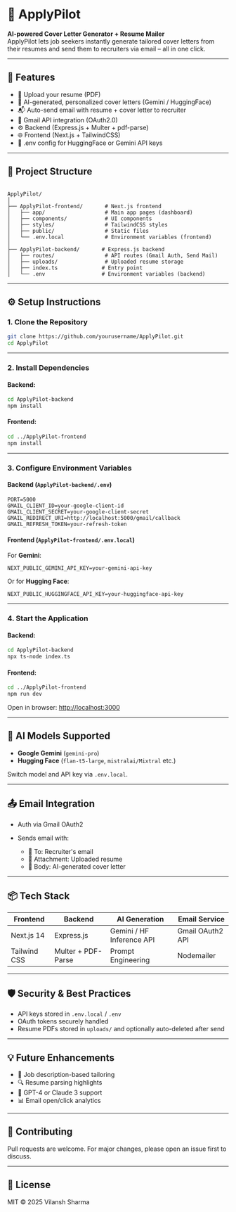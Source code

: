 # 📄 ApplyPilot

**AI-powered Cover Letter Generator + Resume Mailer**  
ApplyPilot lets job seekers instantly generate tailored cover letters from their resumes and send them to recruiters via email – all in one click.

---

## 🚀 Features

- 📎 Upload your resume (PDF)
- 🧠 AI-generated, personalized cover letters (Gemini / HuggingFace)
- 📬 Auto-send email with resume + cover letter to recruiter
- 🧾 Gmail API integration (OAuth2.0)
- ⚙️ Backend (Express.js + Multer + pdf-parse)
- 🌐 Frontend (Next.js + TailwindCSS)
- 🔐 .env config for HuggingFace or Gemini API keys

---

## 📁 Project Structure

```

ApplyPilot/
│
├── ApplyPilot-frontend/       # Next.js frontend
│   ├── app/                   # Main app pages (dashboard)
│   ├── components/            # UI components
│   ├── styles/                # TailwindCSS styles
│   ├── public/                # Static files
│   └── .env.local             # Environment variables (frontend)
│
├── ApplyPilot-backend/       # Express.js backend
│   ├── routes/                # API routes (Gmail Auth, Send Mail)
│   ├── uploads/               # Uploaded resume storage
│   ├── index.ts              # Entry point
│   └── .env                  # Environment variables (backend)

````

---

## ⚙️ Setup Instructions

### 1. Clone the Repository

```bash
git clone https://github.com/yourusername/ApplyPilot.git
cd ApplyPilot
````

---

### 2. Install Dependencies

#### Backend:

```bash
cd ApplyPilot-backend
npm install
```

#### Frontend:

```bash
cd ../ApplyPilot-frontend
npm install
```

---

### 3. Configure Environment Variables

#### Backend (`ApplyPilot-backend/.env`)

```env
PORT=5000
GMAIL_CLIENT_ID=your-google-client-id
GMAIL_CLIENT_SECRET=your-google-client-secret
GMAIL_REDIRECT_URI=http://localhost:5000/gmail/callback
GMAIL_REFRESH_TOKEN=your-refresh-token
```

#### Frontend (`ApplyPilot-frontend/.env.local`)

For **Gemini**:

```env
NEXT_PUBLIC_GEMINI_API_KEY=your-gemini-api-key
```

Or for **Hugging Face**:

```env
NEXT_PUBLIC_HUGGINGFACE_API_KEY=your-huggingface-api-key
```

---

### 4. Start the Application

#### Backend:

```bash
cd ApplyPilot-backend
npx ts-node index.ts
```

#### Frontend:

```bash
cd ../ApplyPilot-frontend
npm run dev
```

Open in browser: [http://localhost:3000](http://localhost:3000)

---

## 🧠 AI Models Supported

* **Google Gemini** (`gemini-pro`)
* **Hugging Face** (`flan-t5-large`, `mistralai/Mixtral` etc.)

Switch model and API key via `.env.local`.

---

## 📤 Email Integration

* Auth via Gmail OAuth2
* Sends email with:

  * 🎯 To: Recruiter's email
  * 📄 Attachment: Uploaded resume
  * 📝 Body: AI-generated cover letter

---

## 📦 Tech Stack

| Frontend     | Backend            | AI Generation             | Email Service    |
| ------------ | ------------------ | ------------------------- | ---------------- |
| Next.js 14   | Express.js         | Gemini / HF Inference API | Gmail OAuth2 API |
| Tailwind CSS | Multer + PDF-Parse | Prompt Engineering        | Nodemailer       |

---

## 🛡️ Security & Best Practices

* API keys stored in `.env.local` / `.env`
* OAuth tokens securely handled
* Resume PDFs stored in `uploads/` and optionally auto-deleted after send

---

## 💡 Future Enhancements

* 🧾 Job description-based tailoring
* 🔍 Resume parsing highlights
* 🧠 GPT-4 or Claude 3 support
* 📊 Email open/click analytics

---

## 🤝 Contributing

Pull requests are welcome. For major changes, please open an issue first to discuss.

---

## 📝 License

MIT © 2025 Vilansh Sharma

